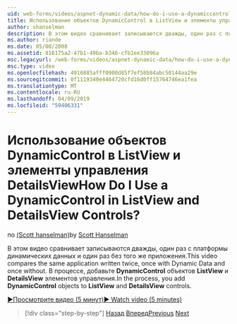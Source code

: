 ```yaml
---
uid: web-forms/videos/aspnet-dynamic-data/how-do-i-use-a-dynamiccontrol-in-listview-and-detailsview-controls
title: Использование объектов DynamicControl в ListView и элементы управления DetailsView | Документы Майкрософт
author: shanselman
description: В этом видео сравнивает записываются дважды, один раз с платформы динамических данных и один раз без того же приложения. В процессе, добавлении объектов DynamicControl ListView...
ms.author: riande
ms.date: 05/08/2008
ms.assetid: 816175a2-47b1-49ba-b346-cfb1ee33096a
msc.legacyurl: /web-forms/videos/aspnet-dynamic-data/how-do-i-use-a-dynamiccontrol-in-listview-and-detailsview-controls
msc.type: video
ms.openlocfilehash: 4916885afff0900d85f7ef58b84abc50144aa29e
ms.sourcegitcommit: 0f1119340e4464720cfd16d0ff15764746ea1fea
ms.translationtype: MT
ms.contentlocale: ru-RU
ms.lasthandoff: 04/09/2019
ms.locfileid: "59406331"
---
```

# <a name="how-do-i-use-a-dynamiccontrol-in-listview-and-detailsview-controls"></a><span data-ttu-id="f370f-105">Использование объектов DynamicControl в ListView и элементы управления DetailsView</span><span class="sxs-lookup"><span data-stu-id="f370f-105">How Do I Use a DynamicControl in ListView and DetailsView Controls?</span></span>

<span data-ttu-id="f370f-106">по [(Scott hanselman)](https://github.com/shanselman)</span><span class="sxs-lookup"><span data-stu-id="f370f-106">by [Scott Hanselman](https://github.com/shanselman)</span></span>

<span data-ttu-id="f370f-107">В этом видео сравнивает записываются дважды, один раз с платформы динамических данных и один раз без того же приложения.</span><span class="sxs-lookup"><span data-stu-id="f370f-107">This video compares the same application written twice, once with Dynamic Data and once without.</span></span> <span data-ttu-id="f370f-108">В процессе, добавьте **DynamicControl** объектов **ListView** и **DetailsView** элементов управления.</span><span class="sxs-lookup"><span data-stu-id="f370f-108">In the process, you add **DynamicControl** objects to **ListView** and **DetailsView** controls.</span></span>

[<span data-ttu-id="f370f-109">&#9654;Просмотрите видео (5 минут)</span><span class="sxs-lookup"><span data-stu-id="f370f-109">&#9654; Watch video (5 minutes)</span></span>](https://channel9.msdn.com/Blogs/ASP-NET-Site-Videos/how-do-i-use-a-dynamiccontrol-in-listview-and-detailsview-controls)

> [!div class="step-by-step"]
> <span data-ttu-id="f370f-110">[Назад](how-do-i-display-unknown-datatypes.md)
> [Вперед](getting-started-with-dynamic-data.md)</span><span class="sxs-lookup"><span data-stu-id="f370f-110">[Previous](how-do-i-display-unknown-datatypes.md)
[Next](getting-started-with-dynamic-data.md)</span></span>
